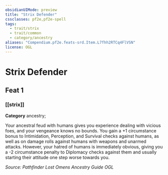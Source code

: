 ```yaml
---
obsidianUIMode: preview
title: "Strix Defender"
cssclasses: pf2e,pf2e-spell
tags:
  - trait/strix
  - trait/common
  - category/ancestry
aliases: "Compendium.pf2e.feats-srd.Item.L7fhh2RTCq4FlVSN"
license: OGL
---
```

# Strix Defender
## Feat 1
### [[strix]]

**Category** ancestry; 




Your ancestral feud with humans gives you experience dealing with vicious foes, and your vengeance knows no bounds. You gain a +1 circumstance bonus to Intimidation, Perception, and Survival checks against humans, as well as on damage rolls against humans with weapons and unarmed attacks. However, your hatred of humans is immediately obvious, giving you a -2 circumstance penalty to Diplomacy checks against them and usually starting their attitude one step worse towards you.

*Source: Pathfinder Lost Omens Ancestry Guide*
*OGL*